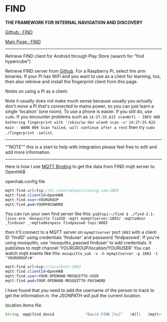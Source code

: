 # FIND
**THE FRAMEWORK FOR INTERNAL NAVIGATION AND DISCOVERY**

[Github : FIND](https://github.com/schollz/find)

[Main Page : FIND](https://www.internalpositioning.com/)

***
Retrieve FIND client for Android through Play Store (search for "find hypercube")

Retrieve FIND server from [Github](https://github.com/schollz/find/releases).
For a Raspberry Pi, select the _arm_ binaries.
If your Pi has WiFi and you want to use as a client for learning, too, then also retrieve and install the fingerprint client from this page.

Notes on using a Pi as a client:

Note it usually does not make much sense because usually you actually don't _move_ a Pi that's connected to mains power,
so you can just learn a single 'location' (one room). To use a phone is easier.
If you still do, use `sudo`. If you encounter problems such as
`14:27:35.615 scanWifi - INFO 008 Gathering fingerprint with '/sbin/iw dev wlan0 scan -u'`
`14:27:35.625 main - WARN 009 Scan failed, will continue after a rest`
then try  `sudo ./fingerprint -iwlist`.

***

""NOTE"" this is a start to help with integration please feel free to edit and add more information.

***

Here is how I use [MQTT Binding](https://github.com/openhab/openhab/wiki/MQTT-Binding) to get the data from FIND mqtt server to OpenHAB


openhab.config file
```java
mqtt:find.url=tcp://ml.internalpositioning.com:1883
mqtt:find.clientId=OpenHAB
mqtt:find.user=YOURGROUP
mqtt:find.pwd=YOURPASSWORD
```

You can run your own find server like this:
`pi@tvpi:~/find $ ./find-2.1-linux-arm -mosquitto findID -mqtt mymqttserver:1883/ -mqttadmin _finduser _-mqttadminpass findpasswd tvpi:8003`

then it'll connect to a MQTT server on `mymqttserver` port `1883` with a client ID 'findID' using credentials 'finduser' and password 'findpasswd'.
If you're using mosquitto, use 'mosquitto_passwd <passwordfile> finduser' to add credentials.
It publishes to mqtt channel 'YOURGROUP/location/YOURUSER'
You can watch mqtt events like this: `mosquitto_sub -v -h mymqttserver -p 1883 -t 'YOURGROUP/#'`

```java
mqtt:find.url=tcp://localhost:1883
mqtt:find.clientId=OpenHAB
mqtt:find.user=YOUR-OPENHAB-MOSQUITTO-USER
mqtt:find.pwd=YOUR-OPENHAB-MOSQUITTO-PASSWORD
```


I have found that you need to add the username of the person to track to get the information in.
the JSONPATH will pull the current location.


location.items file
```java
String	mqqtfind_david				"David FIND [%s]"	(All)	{mqtt="<[find:YOURGROUP/location/USERNAME:state:JSONPATH($.location)]"}
```

